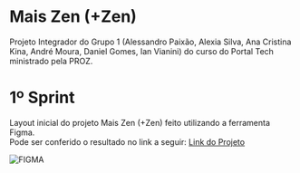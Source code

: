 # Mais Zen (+Zen)
 Projeto Integrador do Grupo 1 (Alessandro Paixão, Alexia Silva, Ana Cristina Kina, André Moura, Daniel Gomes, Ian Vianini) do curso do Portal Tech ministrado pela PROZ.
# 1º Sprint
 Layout inicial do projeto Mais Zen (+Zen) feito utilizando a ferramenta Figma.<br>
 Pode ser conferido o resultado no link a seguir: [Link do Projeto](https://www.figma.com/file/bwcoySY6wkZhpfIscBFknN/Mais-Zen-(%2BZen)?node-id=0%3A1&t=Cg0X74c3o03idgj7-1)

 ![FIGMA](https://img.shields.io/badge/Figma-F24E1E?style=for-the-badge&logo=figma&logoColor=white)
